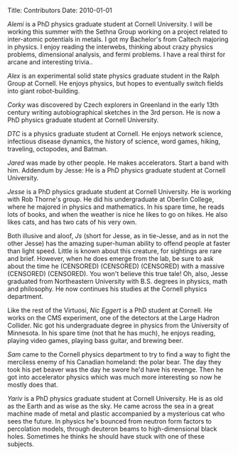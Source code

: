 Title: Contributors
Date: 2010-01-01

*Alemi* is a PhD physics graduate student at Cornell University.  I will be
working this summer with the Sethna Group working on a project related to
inter-atomic potentials in metals.  I got my Bachelor's from Caltech majoring
in physics.  I enjoy reading the interwebs, thinking about crazy physics
problems, dimensional analysis, and fermi problems.  I have a real thirst for
arcane and interesting trivia..

*Alex* is an experimental solid state physics graduate student in the Ralph Group
at Cornell.  He enjoys physics, but hopes to eventually switch fields into
giant robot-building.

*Corky* was discovered by Czech explorers in Greenland in the early 13th century
writing autobiographical sketches in the 3rd person.  He is now a PhD physics
graduate student at Cornell University.

*DTC* is a physics graduate student at Cornell.  He enjoys network science,
infectious disease dynamics, the history of science, word games, hiking,
traveling, octopodes, and Batman.

*Jared* was made by other people.  He makes accelerators.  Start a band with him.
Addendum by Jesse:  He is a PhD physics graduate student at Cornell University.

*Jesse* is a PhD physics graduate student at Cornell University.  He is working
with Rob Thorne's group.  He did his undergraduate at Oberlin College, where he
majored in physics and mathematics.  In his spare time, he reads lots of books,
and when the weather is nice he likes to go on hikes.  He also likes cats, and
has two cats of his very own.

Both illusive and aloof, *Js* (short for Jesse, as in tie-Jesse, and as in not
the other Jesse) has the amazing super-human ability to offend people at faster
than light speed.  Little is known about this creature, for sightings are rare
and brief.  However, when he does emerge from the lab, be sure to ask about the
time he (CENSORED) (CENSORED) (CENSORED) with a massive (CENSORED) (CENSORED).
You won't believe this true tale!  Oh, also, Jesse graduated from Northeastern
University with B.S. degrees in physics, math and philosophy.  He now continues
his studies at the Cornell physics department.


Like the rest of the Virtuosi, *Nic Eggert* is a PhD student at Cornell. He works
on the CMS experiment, one of the detectors at the Large Hadron Collider. Nic
got his undergraduate degree in physics from the University of Minnesota. In
his spare time (not that he has much), he enjoys reading, playing video games,
playing bass guitar, and brewing beer.

*Sam* came to the Cornell physics department to try to find a way to fight the
merciless enemy of his Canadian homeland: the polar bear. The day they took his
pet beaver was the day he swore he'd have his revenge. Then he got into
accelerator physics which was much more interesting so now he mostly does that.

*Yariv* is a PhD physics graduate student at Cornell University. He is as old as
the Earth and as wise as the sky. He came across the sea in a great machine
made of metal and plastic accompanied by a mysterious cat who sees the future.
In physics he's bounced from neutron form factors to percolation models,
through deuteron beams to high-dimensional black holes. Sometimes he thinks he
should have stuck with one of these subjects.

